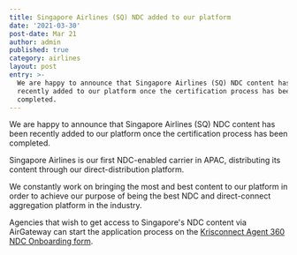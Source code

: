 ```yaml
---
title: Singapore Airlines (SQ) NDC added to our platform
date: '2021-03-30'
post-date: Mar 21
author: admin
published: true
category: airlines
layout: post
entry: >-
  We are happy to announce that Singapore Airlines (SQ) NDC content has been
  recently added to our platform once the certification process has been
  completed.
---
```

We are happy to announce that Singapore Airlines (SQ) NDC content has been recently added to our platform once the certification process has been completed.

Singapore Airlines is our first NDC-enabled carrier in APAC, distributing its content through our direct-distribution platform.

We constantly work on bringing the most and best content to our platform in order to achieve our purpose of being the best NDC and direct-connect aggregation platform in the industry.

Agencies that wish to get access to Singapore's NDC content via AirGateway can start the application process on the [Krisconnect Agent 360 NDC Onboarding form](https://agent360.singaporeair.com/en_UK/us/accountRegistration).


